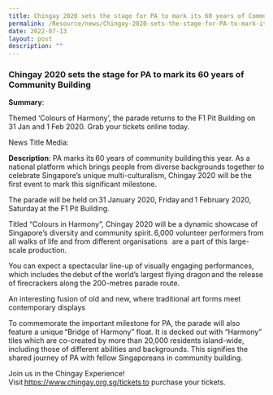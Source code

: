 ```yaml
---
title: Chingay 2020 sets the stage for PA to mark its 60 years of Community Building
permalink: /Resource/news/Chingay-2020-sets-the-stage-for-PA-to-mark-its-60-years-of-Community-Building
date: 2022-07-13
layout: post
description: ""
---
```

### Chingay 2020 sets the stage for PA to mark its 60 years of Community Building 

**Summary**: 

Themed ‘Colours of Harmony’, the parade returns to the F1 Pit Building on 31 Jan and 1 Feb 2020. Grab your tickets online today. 

News Title Media: 

 

**Description**: 
PA marks its 60 years of community building this year. As a national platform which brings people from diverse backgrounds together to celebrate Singapore’s unique multi-culturalism, Chingay 2020 will be the first event to mark this significant milestone. 

The parade will be held on 31 January 2020, Friday and 1 February 2020, Saturday at the F1 Pit Building. 

Titled “Colours in Harmony”, Chingay 2020 will be a dynamic showcase of Singapore’s diversity and community spirit. 6,000 volunteer performers from all walks of life and from different organisations   are a part of this large-scale production. 

You can expect a spectacular line-up of visually engaging performances, which includes the debut of the world’s largest flying dragon and the release of firecrackers along the 200-metres parade route. 

 

An interesting fusion of old and new, where traditional art forms meet contemporary displays 

 

To commemorate the important milestone for PA, the parade will also feature a unique “Bridge of Harmony” float. It is decked out with “Harmony” tiles which are co-created by more than 20,000 residents island-wide, including those of different abilities and backgrounds. This signifies the shared journey of PA with fellow Singaporeans in community building. 

Join us in the Chingay Experience! Visit https://www.chingay.org.sg/tickets to purchase your tickets. 